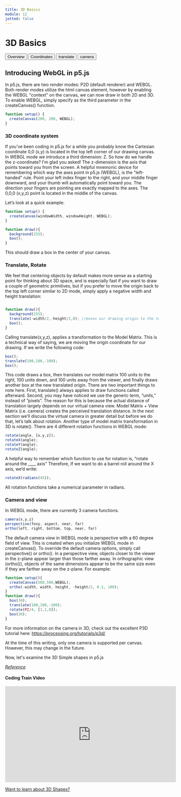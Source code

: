 ```yaml
---
title: 3D Basics
module: 12
jotted: false
---
```


# 3D Basics

<div class="tab">
  <button class="tablinks active" onclick="openTab(event, 'Overview')">Overview</button>
  <button class="tablinks" onclick="openTab(event, 'coordinate')">Coordinates</button>
  <button class="tablinks" onclick="openTab(event, 'translate')">translate</button>
  <button class="tablinks" onclick="openTab(event, 'camera')">camera</button> 
</div>

<div id="Overview" class="tabcontent" style="display:block"  >
<div class="tabhtml" markdown="1">

## Introducing WebGL in p5.js

In p5.js, there are two render modes: P2D (default renderer) and WEBGL. Both render modes utilize the html canvas element, however by enabling the WEBGL "context" on the canvas, we can now draw in both 2D and 3D. To enable WEBGL, simply specify as the third parameter in the createCanvas() function.

```js
function setup() {
  createCanvas(200, 200, WEBGL);
}
```

</div>
</div>
<div id="coordinate" class="tabcontent">
<div class="tabhtml" markdown="1">

### 3D coordinate system

If you've been coding in p5.js for a while you probably know the Cartesian coordinate 0,0 (x,y) is located in the top left corner of our drawing canvas. In WEBGL mode we introduce a third dimension: Z. So how do we handle the z-coordinate? I'm glad you asked! The z-dimension is the axis that points toward you from the screen. A helpful mnemonic device for remembering which way the axes point in p5.js (WEBGL), is the "left-handed" rule. Point your left index finger to the right, and your middle finger downward, and your thumb will automatically point toward you. The direction your fingers are pointing are exactly mapped to the axes. The 0,0,0 (x,y,z) point is located in the middle of the canvas.

Let’s look at a quick example:

```js
function setup() {
  createCanvas(windowWidth, windowHeight, WEBGL);
}

function draw(){
  background(255);
  box();
}
```

This should draw a box in the center of your canvas.
</div>
</div>
<div id="translate" class="tabcontent">
<div class="tabhtml" markdown="1">

### Translate, Rotate

We feel that centering objects by default makes more sense as a starting point for thinking about 3D space, and is especially fast if you want to draw a couple of geometric primitives, but if you prefer to move the origin back to the top left corner similar to 2D mode, simply apply a negative width and height translation:

```js

function draw(){
  background(255);
  translate(-width/2,-height/2,0); //moves our drawing origin to the top left corner
  box();
}

```

Calling translate(x,y,z), applies a transformation to the Model Matrix. This is a technical way of saying, we are moving the origin coordinate for our drawing. If we write the following code:

```js
box();
translate(100,100,-100);
box();
```

This code draws a box, then translates our model matrix 100 units to the right, 100 units down, and 100 units away from the viewer, and finally draws another box at the new translated origin. There are two important things to note here. First, translate() always applies to draw functions called afterward. Second, you may have noticed we use the generic term, “units,” instead of “pixels”. The reason for this is because the actual distance of translation largely depends on our virtual camera view. Model Matrix + View Matrix (i.e. camera) creates the perceived translation distance. In the next section we’ll discuss the virtual camera in greater detail but before we do that, let’s talk about rotation. Another type of model matrix transformation in 3D is rotate(). There are 4 different rotation functions in WEBGL mode:

```js
rotate(angle, [x,y,z]);
rotateX(angle);
rotateY(angle);
rotateZ(angle);
```

A helpful way to remember which function to use for rotation is, “rotate around the ____ axis” Therefore, If we want to do a barrel roll around the X axis, we’d write:

```js
rotateX(radians(45));
```

All rotation functions take a numerical parameter in radians.

</div>
</div>
<div id="camera" class="tabcontent">
<div class="tabhtml" markdown="1">

### Camera and view

In WEBGL mode, there are currently 3 camera functions.

```js
camera(x,y,z)
perspective(fovy, aspect, near, far)
ortho(left, right, bottom, top, near, far)
```

The default camera view in WEBGL mode is perspective with a 60 degree field of view. This is created when you initialize WEBGL mode in createCanvas(). To override the default camera options, simply call perspective() or ortho(). In a perspective view, objects closer to the viewer in the z-plane appear larger than those farther away. In orthographic view (ortho()), objects of the same dimensions appear to be the same size even if they are farther away on the z-plane. For example:

```js
function setup(){
  createCanvas(500,500,WEBGL);
  ortho(-width, width, height, -height/2, 0.1, 100);
}
function draw(){
  box(30);
  translate(100,100,-100);
  rotate(PI/4, [1,1,0]);
  box(30);
}
```

For more information on the camera in 3D, check out the excellent P3D tutorial here: https://processing.org/tutorials/p3d/

At the time of this writing, only one camera is supported per canvas. However, this may change in the future.

Now, let's examine the 3D Simple shapes in p5.js
</div>
</div>

<a href="https://github.com/processing/p5.js/wiki/Getting-started-with-WebGL-in-p5#introducing-webgl-in-p5js" target="_new"><em>Reference</em></a>

#### Coding Train Video
<iframe width="560" height="315" src="https://www.youtube.com/embed/6TPVoB4uQCU" frameborder="0" allow="accelerometer; autoplay; clipboard-write; encrypted-media; gyroscope; picture-in-picture" allowfullscreen></iframe>

<a href="https://www.learner.org/wp-content/interactive/geometry/about.html" target="_new">Want to learn about 3D Shapes?</a>